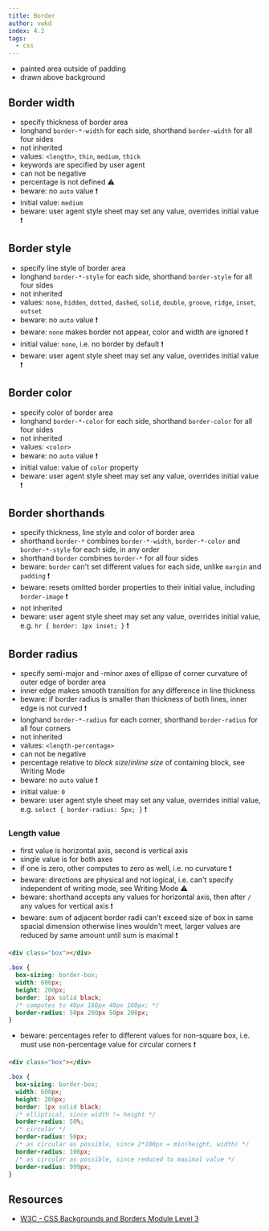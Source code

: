 ```yaml
---
title: Border
author: vwkd
index: 4.2
tags:
  - css
---
```


- painted area outside of padding
- drawn above background



## Border width

- specify thickness of border area
- longhand `border-*-width` for each side, shorthand `border-width` for all four sides
- not inherited
- values: `<length>`, `thin`, `medium`, `thick`
- keywords are specified by user agent
- can not be negative
- percentage is not defined ⚠️
- beware: no `auto` value ❗️
- initial value: `medium`
- beware: user agent style sheet may set any value, overrides initial value ❗️



## Border style

- specify line style of border area
- longhand `border-*-style` for each side, shorthand `border-style` for all four sides
- not inherited
- values: `none`, `hidden`, `dotted`, `dashed`, `solid`, `double`, `groove`, `ridge`, `inset`, `outset`
- beware: no `auto` value ❗️
- beware: `none` makes border not appear, color and width are ignored ❗️
- initial value: `none`, i.e. no border by default ❗️
- beware: user agent style sheet may set any value, overrides initial value ❗️



## Border color

- specify color of border area
- longhand `border-*-color` for each side, shorthand `border-color` for all four sides
- not inherited
- values: `<color>`
- beware: no `auto` value ❗️
- initial value: value of `color` property
- beware: user agent style sheet may set any value, overrides initial value ❗️



## Border shorthands

- specify thickness, line style and color of border area
- shorthand `border-*` combines `border-*-width`, `border-*-color` and `border-*-style` for each side, in any order
- shorthand `border` combines `border-*` for all four sides
- beware: `border` can't set different values for each side, unlike `margin` and `padding` ❗️
- beware: resets omitted border properties to their initial value, including `border-image` ❗️
- not inherited
- beware: user agent style sheet may set any value, overrides initial value, e.g. `hr { border: 1px inset; }` ❗️



## Border radius

- specify semi-major and -minor axes of ellipse of corner curvature of outer edge of border area
- inner edge makes smooth transition for any difference in line thickness
- beware: if border radius is smaller than thickness of both lines, inner edge is not curved ❗️
- longhand `border-*-radius` for each corner, shorthand `border-radius` for all four corners
- not inherited
- values: `<length-percentage>`
- can not be negative
- percentage relative to _block size_/_inline size_ of containing block, see Writing Mode
- beware: no `auto` value ❗️
- initial value: `0`
- beware: user agent style sheet may set any value, overrides initial value, e.g. `select { border-radius: 5px; }` ❗️

### Length value

- first value is horizontal axis, second is vertical axis
- single value is for both axes
- if one is zero, other computes to zero as well, i.e. no curvature ❗️
- beware: directions are physical and not logical, i.e. can't specify independent of writing mode, see Writing Mode ⚠️
- beware: shorthand accepts any values for horizontal axis, then after `/` any values for vertical axis ❗️
- beware: sum of adjacent border radii can't exceed size of box in same spacial dimension otherwise lines wouldn't meet, larger values are reduced by same amount until sum is maximal ❗️

```html
<div class="box"></div>
```

```css
.box {
  box-sizing: border-box;
  width: 600px;
  height: 200px;
  border: 1px solid black;
  /* computes to 40px 160px 40px 160px; */
  border-radius: 50px 200px 50px 200px;
}
```

- beware: percentages refer to different values for non-square box, i.e. must use non-percentage value for circular corners ❗️

```html
<div class="box"></div>
```

```css
.box {
  box-sizing: border-box;
  width: 600px;
  height: 200px;
  border: 1px solid black;
  /* elliptical, since width != height */
  border-radius: 50%;
  /* circular */
  border-radius: 50px;
  /* as circular as possible, since 2*100px = min(height, width) */
  border-radius: 100px;
  /* as circular as possible, since reduced to maximal value */
  border-radius: 999px;
}
```



## Resources

- [W3C - CSS Backgrounds and Borders Module Level 3](https://www.w3.org/TR/css-backgrounds-3/)
